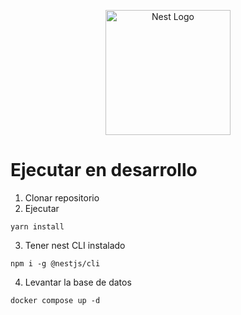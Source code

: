 <p align="center">
  <a href="http://nestjs.com/" target="blank"><img src="https://nestjs.com/img/logo-small.svg" width="200" alt="Nest Logo" /></a>
</p>


# Ejecutar en desarrollo
 1. Clonar repositorio 
 2. Ejecutar
```
yarn install 
```
3. Tener nest CLI instalado 
```
npm i -g @nestjs/cli
```
4. Levantar la base de datos 
```
docker compose up -d
```


